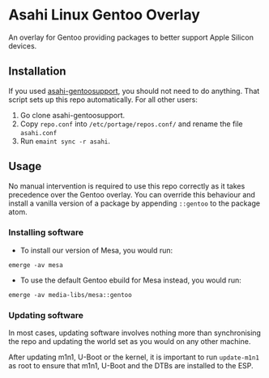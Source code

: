 # Asahi Linux Gentoo Overlay

An overlay for Gentoo providing packages to better support Apple Silicon
devices.

## Installation
If you used [asahi-gentoosupport](https://github.com/chadmed/asahi-gentoosupport), you should not need to
do anything. That script sets up this repo automatically. For all other users:

1. Go clone asahi-gentoosupport.
2. Copy `repo.conf` into `/etc/portage/repos.conf/` and rename the file
`asahi.conf`
3. Run `emaint sync -r asahi`.

## Usage
No manual intervention is required to use this repo correctly as it
takes precedence over the Gentoo overlay. You can override this
behaviour and install a vanilla version of a package by appending
`::gentoo` to the package atom.

### Installing software
* To install our version of Mesa, you would run:
```shell
emerge -av mesa
```

* To use the default Gentoo ebuild for Mesa instead, you would run:
```shell
emerge -av media-libs/mesa::gentoo
```

### Updating software
In most cases, updating software involves nothing more than synchronising
the repo and updating the world set as you would on any other machine.

After updating m1n1, U-Boot or the kernel, it is important to run `update-m1n1`
as root to ensure that m1n1, U-Boot and the DTBs are installed to the ESP.
